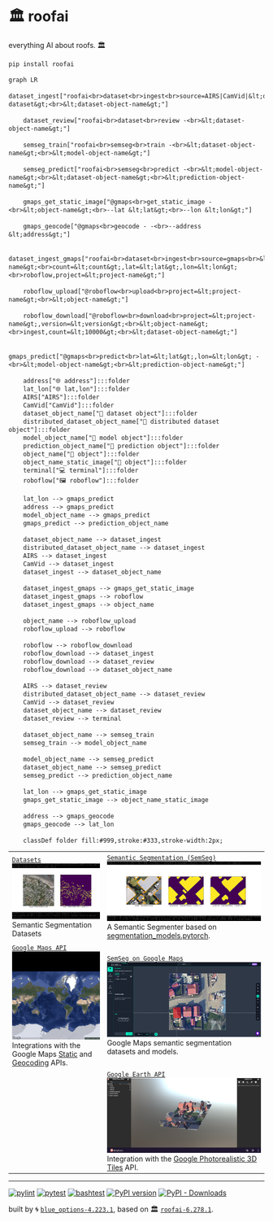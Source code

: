 # 🏛️ roofai

everything AI about roofs. 🏛️

```bash
pip install roofai
```

```mermaid
graph LR
    dataset_ingest["roofai<br>dataset<br>ingest<br>source=AIRS|CamVid|&lt;distributed-dataset&gt;<br>&lt;dataset-object-name&gt;"]

    dataset_review["roofai<br>dataset<br>review -<br>&lt;dataset-object-name&gt;"]

    semseg_train["roofai<br>semseg<br>train -<br>&lt;dataset-object-name&gt;<br>&lt;model-object-name&gt;"]

    semseg_predict["roofai<br>semseg<br>predict -<br>&lt;model-object-name&gt;<br>&lt;dataset-object-name&gt;<br>&lt;prediction-object-name&gt;"]

    gmaps_get_static_image["@gmaps<br>get_static_image -<br>&lt;object-name&gt;<br>--lat &lt;lat&gt;<br>--lon &lt;lon&gt;"]

    gmaps_geocode["@gmaps<br>geocode - -<br>--address &lt;address&gt;"]

    dataset_ingest_gmaps["roofai<br>dataset<br>ingest<br>source=gmaps<br>&lt;object-name&gt;<br>count=&lt;count&gt;,lat=&lt;lat&gt;,lon=&lt;lon&gt;<br>roboflow,project=&lt;project-name&gt;"]

    roboflow_upload["@roboflow<br>upload<br>project=&lt;project-name&gt;<br>&lt;object-name&gt;"]

    roboflow_download["@roboflow<br>download<br>project=&lt;project-name&gt;,version=&lt;version&gt;<br>&lt;object-name&gt;<br>ingest,count=&lt;10000&gt;<br>&lt;dataset-object-name&gt;"]

    gmaps_predict["@gmaps<br>predict<br>lat=&lt;lat&gt;,lon=&lt;lon&gt; -<br>&lt;model-object-name&gt;<br>&lt;prediction-object-name&gt;"]

    address["🌐 address"]:::folder
    lat_lon["🌐 lat,lon"]:::folder
    AIRS["AIRS"]:::folder
    CamVid["CamVid"]:::folder
    dataset_object_name["📂 dataset object"]:::folder
    distributed_dataset_object_name["📂 distributed dataset object"]:::folder
    model_object_name["📂 model object"]:::folder
    prediction_object_name["📂 prediction object"]:::folder
    object_name["📂 object"]:::folder
    object_name_static_image["📂 object"]:::folder
    terminal["💻 terminal"]:::folder
    roboflow["🖼️ roboflow"]:::folder

    lat_lon --> gmaps_predict
    address --> gmaps_predict
    model_object_name --> gmaps_predict
    gmaps_predict --> prediction_object_name

    dataset_object_name --> dataset_ingest
    distributed_dataset_object_name --> dataset_ingest
    AIRS --> dataset_ingest
    CamVid --> dataset_ingest
    dataset_ingest --> dataset_object_name

    dataset_ingest_gmaps --> gmaps_get_static_image
    dataset_ingest_gmaps --> roboflow
    dataset_ingest_gmaps --> object_name

    object_name --> roboflow_upload
    roboflow_upload --> roboflow

    roboflow --> roboflow_download
    roboflow_download --> dataset_ingest
    roboflow_download --> dataset_review
    roboflow_download --> dataset_object_name

    AIRS --> dataset_review
    distributed_dataset_object_name --> dataset_review
    CamVid --> dataset_review
    dataset_object_name --> dataset_review
    dataset_review --> terminal

    dataset_object_name --> semseg_train
    semseg_train --> model_object_name

    model_object_name --> semseg_predict
    dataset_object_name --> semseg_predict
    semseg_predict --> prediction_object_name

    lat_lon --> gmaps_get_static_image
    gmaps_get_static_image --> object_name_static_image

    address --> gmaps_geocode
    gmaps_geocode --> lat_lon

    classDef folder fill:#999,stroke:#333,stroke-width:2px;
```

|   |   |
| --- | --- |
| [`Datasets`](./roofai/dataset) [![image](https://github.com/kamangir/assets/blob/main/roofAI/AIRS-cache-v45--review-index-2.png?raw=true)](./roofai/dataset) Semantic Segmentation Datasets | [`Semantic Segmentation (SemSeg)`](./roofai/semseg) [![image](./assets/predict-00247.png)](./roofai/semseg) A Semantic Segmenter based on [segmentation_models.pytorch](<https://github.com/qubvel/segmentation_models.pytorch/blob/master/examples/cars%20segmentation%20(camvid).ipynb>). |
| [`Google Maps API`](./roofai/google_maps/api) [![image](https://github.com/kamangir/assets/blob/main/static-image-api-2025-02-15-wnfsd9/static-image-api-2025-02-15-wnfsd9-2X.gif?raw=true)](./roofai/google_maps/api) Integrations with the Google Maps [Static](https://developers.google.com/maps/documentation/maps-static/start) and [Geocoding](https://developers.google.com/maps/documentation/geocoding/start) APIs. | [`SemSeg on Google Maps`](./roofai/google_maps/semseg) [![image](https://github.com/kamangir/assets/raw/main/roofAI/roboflow/labelling-2.png?raw=true)](./roofai/google_maps/semseg) Google Maps semantic segmentation datasets and models. |
|  | [`Google Earth API`](./roofai/google_earth) [![image](https://github.com/kamangir/assets/raw/main/roofAI/google_earth/glb-viewer.png?raw=true)](./roofai/google_earth) Integration with the [Google Photorealistic 3D Tiles](https://developers.google.com/maps/documentation/tile/3d-tiles-overview) API. |

---


[![pylint](https://github.com/kamangir/roofai/actions/workflows/pylint.yml/badge.svg)](https://github.com/kamangir/roofai/actions/workflows/pylint.yml) [![pytest](https://github.com/kamangir/roofai/actions/workflows/pytest.yml/badge.svg)](https://github.com/kamangir/roofai/actions/workflows/pytest.yml) [![bashtest](https://github.com/kamangir/roofai/actions/workflows/bashtest.yml/badge.svg)](https://github.com/kamangir/roofai/actions/workflows/bashtest.yml) [![PyPI version](https://img.shields.io/pypi/v/roofai.svg)](https://pypi.org/project/roofai/) [![PyPI - Downloads](https://img.shields.io/pypi/dd/roofai)](https://pypistats.org/packages/roofai)

built by 🌀 [`blue_options-4.223.1`](https://github.com/kamangir/awesome-bash-cli), based on 🏛️ [`roofai-6.278.1`](https://github.com/kamangir/roofai).
